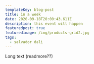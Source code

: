 ```yaml
---
templateKey: blog-post
title: in a week
date: 2020-09-18T20:00:43.611Z
description: this event will happen
featuredpost: true
featuredimage: /img/products-grid2.jpg
tags:
  - salvador dali
---
```

Long text (readmore??)